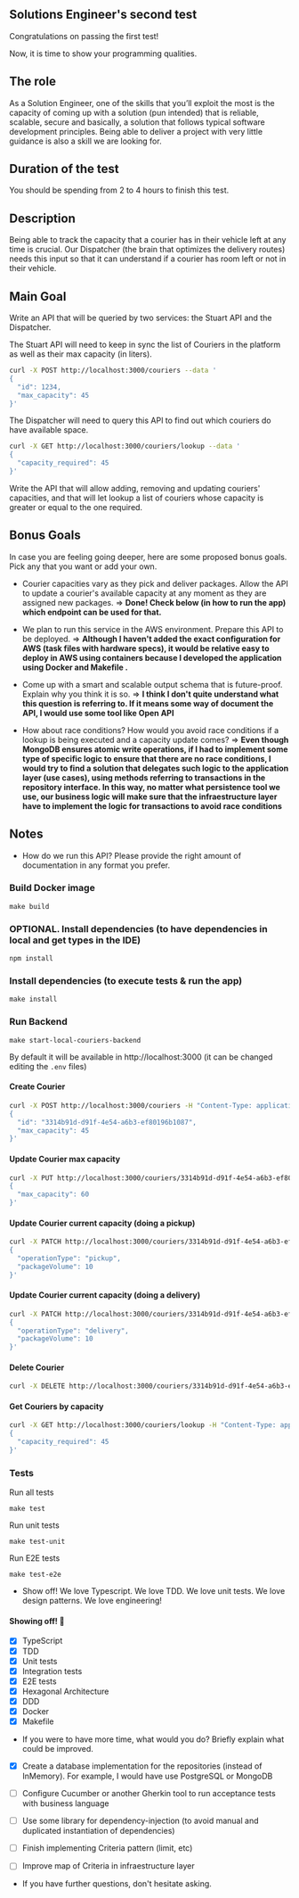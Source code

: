 ## Solutions Engineer's second test
Congratulations on passing the first test!

Now, it is time to show your programming qualities.

## The role

As a Solution Engineer, one of the skills that you’ll exploit the most is the capacity of coming up with a solution (pun intended) that is reliable, scalable, secure and basically, a solution that follows typical software development principles.
Being able to deliver a project with very little guidance is also a skill we are looking for.
## Duration of the test

You should be spending from 2 to 4 hours to finish this test.

## Description
Being able to track the capacity that a courier has in their vehicle left at any time is crucial. Our Dispatcher (the brain that optimizes the delivery routes) needs this input so that it can understand if a courier has room left or not in their vehicle.

## Main Goal

Write an API that will be queried by two services: the Stuart API and the Dispatcher.

The Stuart API will need to keep in sync the list of Couriers in the platform as well as their max capacity (in liters).
```bash
curl -X POST http://localhost:3000/couriers --data '
{
  "id": 1234,
  "max_capacity": 45
}'
```
The Dispatcher will need to query this API to find out which couriers do have available space.
```bash
curl -X GET http://localhost:3000/couriers/lookup --data '
{
  "capacity_required": 45
}'
```
Write the API that will allow adding, removing and updating couriers' capacities, and that will let lookup a list of couriers whose capacity is greater or equal to the one required.

## Bonus Goals

In case you are feeling going deeper, here are some proposed bonus goals. Pick any that you want or add your own.

* Courier capacities vary as they pick and deliver packages. Allow the API to update a courier's available capacity at any moment as they are assigned new packages. => **Done! Check below (in how to run the app) which endpoint can be used for that.**

* We plan to run this service in the AWS environment. Prepare this API to be deployed. => **Although I haven't added the exact configuration for AWS (task files with hardware specs), it would be relative easy to deploy in AWS using containers because I developed the application using Docker and Makefile .**

* Come up with a smart and scalable output schema that is future-proof. Explain why you think it is so. => **I think I don't quite understand what this question is referring to. If it means some way of document the API, I would use some tool like Open API**


* How about race conditions? How would you avoid race conditions if a lookup is being executed and a capacity update comes? => **Even though MongoDB ensures atomic write operations, if I had to implement some type of specific logic to ensure that there are no race conditions, I would try to find a solution that delegates such logic to the application layer (use cases), using methods referring to transactions in the repository interface. In this way, no matter what persistence tool we use, our business logic will make sure that the infraestructure layer have to implement the logic for transactions to avoid race conditions**

## Notes
* How do we run this API? Please provide the right amount of documentation in any format you prefer.

### Build Docker image
```
make build
```

### OPTIONAL. Install dependencies (to have dependencies in local and get types in the IDE)
```
npm install
```

### Install dependencies (to execute tests & run the app)
```
make install
```


### Run Backend
```
make start-local-couriers-backend
```

By default it will be available in http://localhost:3000 (it can be changed editing the `.env` files)


#### Create Courier
```bash
curl -X POST http://localhost:3000/couriers -H "Content-Type: application/json" --data '
{
  "id": "3314b91d-d91f-4e54-a6b3-ef80196b1087",
  "max_capacity": 45
}'
```

#### Update Courier max capacity
```bash
curl -X PUT http://localhost:3000/couriers/3314b91d-d91f-4e54-a6b3-ef80196b1087 -H "Content-Type: application/json" --data '
{
  "max_capacity": 60
}'
```

#### Update Courier current capacity (doing a pickup)
```bash
curl -X PATCH http://localhost:3000/couriers/3314b91d-d91f-4e54-a6b3-ef80196b1087 -H "Content-Type: application/json" --data '
{
  "operationType": "pickup",
  "packageVolume": 10
}'
```

#### Update Courier current capacity (doing a delivery)
```bash
curl -X PATCH http://localhost:3000/couriers/3314b91d-d91f-4e54-a6b3-ef80196b1087 -H "Content-Type: application/json" --data '
{
  "operationType": "delivery",
  "packageVolume": 10
}'
```

#### Delete Courier
```bash
curl -X DELETE http://localhost:3000/couriers/3314b91d-d91f-4e54-a6b3-ef80196b1087 -H "Content-Type: application/json"
```

#### Get Couriers by capacity
```bash
curl -X GET http://localhost:3000/couriers/lookup -H "Content-Type: application/json" --data '
{
  "capacity_required": 45
}'
```


### Tests

Run all tests
```
make test
```

Run unit tests
```
make test-unit
```

Run E2E tests
```
make test-e2e
```


* Show off! We love Typescript. We love TDD. We love unit tests. We love design patterns. We love engineering!

#### Showing off! 🚀

- [x] TypeScript
- [x] TDD
- [x] Unit tests
- [x] Integration tests
- [x] E2E tests
- [x] Hexagonal Architecture
- [x] DDD
- [x] Docker
- [x] Makefile

* If you were to have more time, what would you do? Briefly explain what could be improved.

- [x] Create a database implementation for the repositories (instead of InMemory). For example, I would have use PostgreSQL or MongoDB
- [ ] Configure Cucumber or another Gherkin tool to run acceptance tests with business language
- [ ] Use some library for dependency-injection (to avoid manual and duplicated instantiation of dependencies)
- [ ] Finish implementing Criteria pattern (limit, etc)
- [ ] Improve map of Criteria in infraestructure layer


* If you have further questions, don't hesitate asking.